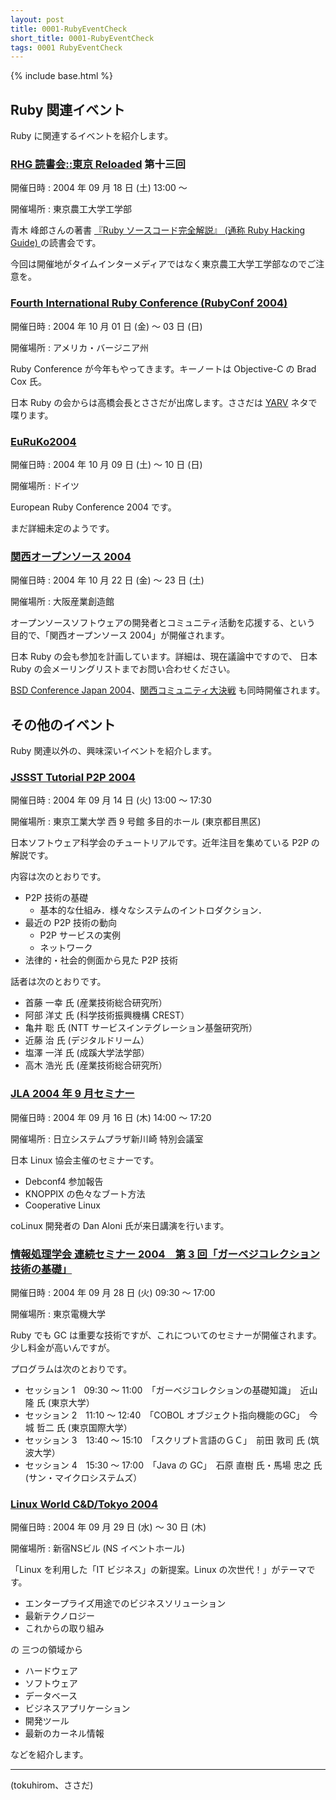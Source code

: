 ```yaml
---
layout: post
title: 0001-RubyEventCheck
short_title: 0001-RubyEventCheck
tags: 0001 RubyEventCheck
---
```

{% include base.html %}


## Ruby 関連イベント

Ruby に関連するイベントを紹介します。

### [RHG 読書会::東京 Reloaded](http://pub.cozmixng.org/~the-rwiki/rw-cgi.rb?cmd=view;name=RHG%C6%C9%BD%F1%B2%F1%3A%3A%C5%EC%B5%FE+Reloaded) 第十三回

開催日時 
:  2004 年 09 月 18 日 (土) 13:00 〜 

開催場所 
:  東京農工大学工学部

青木 峰郎さんの著書 [『Ruby ソースコード完全解説』 (通称 Ruby Hacking Guide) ](http://i.loveruby.net/ja/rhg/)の読書会です。

今回は開催地がタイムインターメディアではなく東京農工大学工学部なのでご注意を。

### [Fourth International Ruby Conference (RubyConf 2004)](http://www.rubycentral.org/conference/)

開催日時 
:  2004 年 10 月 01 日 (金) 〜 03 日 (日)

開催場所 
:  アメリカ・バージニア州

Ruby Conference が今年もやってきます。キーノートは Objective-C の Brad Cox 氏。

日本 Ruby の会からは高橋会長とささだが出席します。ささだは [YARV](http://www.atdot.net/yarv/) ネタで喋ります。

### [EuRuKo2004](http://www.ntecs.de/wiki/euruko2004/show/HomePage)

開催日時 
:  2004 年 10 月 09 日 (土) 〜 10 日 (日)

開催場所 
:  ドイツ

European Ruby Conference 2004 です。

まだ詳細未定のようです。

### [関西オープンソース 2004 ](http://k-of.jp/)

開催日時 
:  2004 年 10 月 22 日 (金) 〜 23 日 (土)

開催場所 
:  大阪産業創造館

オープンソースソフトウェアの開発者とコミュニティ活動を応援する、という
目的で、「関西オープンソース 2004」が開催されます。

日本 Ruby の会も参加を計画しています。詳細は、現在議論中ですので、
日本 Ruby の会メーリングリストまでお問い合わせください。

[BSD Conference Japan 2004](http://bsdcon.jp/)、[関西コミュニティ大決戦](http://kessen.k-of.jp/) も同時開催されます。

## その他のイベント

Ruby 関連以外の、興味深いイベントを紹介します。

### [JSSST Tutorial P2P 2004](http://www.jssst.or.jp/plan/p2p04/)

開催日時 
:  2004 年 09 月 14 日 (火) 13:00 〜 17:30

開催場所 
:  東京工業大学 西 9 号館 多目的ホール (東京都目黒区)

日本ソフトウェア科学会のチュートリアルです。近年注目を集めている P2P の解説です。

内容は次のとおりです。

* P2P 技術の基礎
  * 基本的な仕組み．様々なシステムのイントロダクション．
* 最近の P2P 技術の動向
  * P2P サービスの実例
  * ネットワーク
* 法律的・社会的側面から見た P2P 技術


話者は次のとおりです。

* 首藤 一幸 氏 (産業技術総合研究所）
* 阿部 洋丈 氏 (科学技術振興機構 CREST）
* 亀井 聡 氏 (NTT サービスインテグレーション基盤研究所）
* 近藤 治 氏 (デジタルドリーム）
* 塩澤 一洋 氏 (成蹊大学法学部）
* 高木 浩光 氏 (産業技術総合研究所）


### [JLA 2004 年 9 月セミナー](http://jla.linux.or.jp/announce/20040823/1.html)

開催日時 
:  2004 年 09 月 16 日 (木) 14:00 〜 17:20

開催場所 
:  日立システムプラザ新川崎 特別会議室

日本 Linux 協会主催のセミナーです。

* Debconf4 参加報告
* KNOPPIX の色々なブート方法
* Cooperative Linux


coLinux 開発者の Dan Aloni 氏が来日講演を行います。

### [情報処理学会 連続セミナー 2004　第 3 回「ガーベジコレクション技術の基礎」](http://www.ipsj.or.jp/10jigyo/seminar/2004/2004-3.html)

開催日時 
:  2004 年 09 月 28 日 (火) 09:30 〜 17:00

開催場所 
:  東京電機大学

Ruby でも GC は重要な技術ですが、これについてのセミナーが開催されます。
少し料金が高いんですが。

プログラムは次のとおりです。

* セッション 1　09:30 〜 11:00　「ガーベジコレクションの基礎知識」　近山 隆 氏 (東京大学）
* セッション 2　11:10 〜 12:40　「COBOL オブジェクト指向機能のGC」　今城 哲二 氏  (東京国際大学）
* セッション 3　13:40 〜 15:10　「スクリプト言語のＧＣ」　前田 敦司 氏 (筑波大学）
* セッション 4　15:30 〜 17:00　「Java の GC」　石原 直樹 氏・馬場 忠之 氏 (サン・マイクロシステムズ）


### [Linux World C&amp;D/Tokyo 2004](http://www.idg.co.jp/expo/lwc/)

開催日時 
:  2004 年 09 月 29 日 (水) 〜 30 日 (木)

開催場所 
:  新宿NSビル (NS イベントホール)

「Linux を利用した「IT ビジネス」の新提案。Linux の次世代！」がテーマです。

* エンタープライズ用途でのビジネスソリューション
* 最新テクノロジー
* これからの取り組み


の 三つの領域から

* ハードウェア
* ソフトウェア
* データベース
* ビジネスアプリケーション
* 開発ツール
* 最新のカーネル情報


などを紹介します。

----

(tokuhirom、ささだ)


